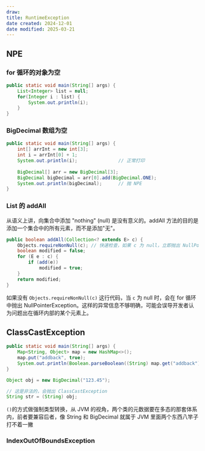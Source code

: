 ```yaml
---
draw:
title: RuntimeException
date created: 2024-12-01
date modified: 2025-03-21
---
```


## NPE

### for 循环的对象为空

```java
public static void main(String[] args) {  
    List<Integer> list = null;  
    for(Integer i : list) {  
        System.out.println(i);  
    }  
}
```

### BigDecimal 数组为空

```java
public static void main(String[] args) {  
    int[] arrInt = new int[3];  
    int i = arrInt[0] + 1;  
    System.out.println(i);               // 正常打印
  
    BigDecimal[] arr = new BigDecimal[3];  
    BigDecimal bigDecimal = arr[0].add(BigDecimal.ONE);  
    System.out.println(bigDecimal);      // 抛 NPE
}
```

### List 的 addAll

从语义上讲，向集合中添加 "nothing" (null) 是没有意义的。addAll 方法的目的是添加一个集合中的所有元素，而不是添加"无"。

```java
public boolean addAll(Collection<? extends E> c) {
    Objects.requireNonNull(c); // 快速检查，如果 c 为 null，立即抛出 NullPointerException
    boolean modified = false;
    for (E e : c) {
        if (add(e))
            modified = true;
    }
    return modified;
}
```

如果没有 `Objects.requireNonNull(c)` 这行代码，当 `c` 为 null 时，会在 for 循环中抛出 NullPointerException。这样的异常信息不够明确，可能会误导开发者认为问题出在循环内部的某个元素上。

## ClassCastException

```java
public static void main(String[] args) {  
    Map<String, Object> map = new HashMap<>();  
    map.put("addback", true);  
    System.out.println(Boolean.parseBoolean((String) map.get("addback")));  
}
```

```java
Object obj = new BigDecimal("123.45");

// 这是非法的，会抛出 ClassCastException
String str = (String) obj;
```

`()`的方式做强制类型转换，从 JVM 的视角，两个类的元数据要在多态的那套体系内，前者要兼容后者，像 String 和 BigDecimal 就属于 JVM 里面两个东西八竿子打不着一撇

### IndexOutOfBoundsException
